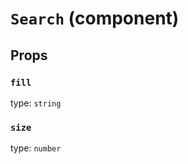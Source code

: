 `Search` (component)
====================



Props
-----

### `fill`

type: `string`


### `size`

type: `number`

